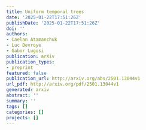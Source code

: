 ```yaml
---
title: Uniform temporal trees
date: '2025-01-22T17:51:26Z'
publishDate: '2025-01-22T17:51:26Z'
doi: ''
authors:
- Caelan Atamanchuk
- Luc Devroye
- Gabor Lugosi
publication: arXiv
publication_types:
- preprint
featured: false
publication_url: http://arxiv.org/abs/2501.13044v1
url_pdf: http://arxiv.org/pdf/2501.13044v1
generated: arxiv
abstract: ''
summary: ''
tags: []
categories: []
projects: []
---
```

